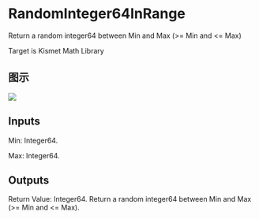 # RandomInteger64InRange

Return a random integer64 between Min and Max (>= Min and <= Max)

Target is Kismet Math Library

## 图示

![]($-20221218-19534610.png)

## Inputs

Min: Integer64.

Max: Integer64.  

## Outputs

Return Value: Integer64. Return a random integer64 between Min and Max (>= Min and <= Max).

